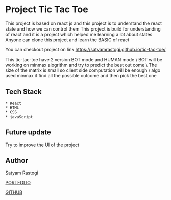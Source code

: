 # Project Tic Tac Toe

This project is based on react js and this project is to understand the react state and how we can control them
This project is build for understanding of react and it is a project which helped me learning a lot about states
Anyone can clone this project and learn the BASIC of react

You can checkout project on link
<https://satyamrastogi.github.io/tic-tac-toe/>

This tic-tac-toe have 2 version BOT mode and HUMAN mode
\ BOT will be working on minmax alogrithm and try to predict the best out come
\ The size of the matrix is small so client side computation will be enough
\ algo used minmax it find all the  possible outcome and then pick the best one

## Tech Stack

    * React
    * HTML
    * CSS
    * javaScript

## Future update

Try to improve the UI of the project

## Author

Satyam Rastogi

[PORTFOLIO](http://satyamrastogi.github.io/profile)

[GITHUB](https://github.com/satyamrastogi)
